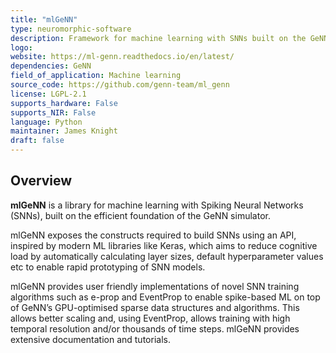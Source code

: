 ```yaml
---
title: "mlGeNN"
type: neuromorphic-software
description: Framework for machine learning with SNNs built on the GeNN simulator. Focused on ease of use in combination with computational efficiency derived from GeNN.
logo: 
website: https://ml-genn.readthedocs.io/en/latest/
dependencies: GeNN
field_of_application: Machine learning
source_code: https://github.com/genn-team/ml_genn
license: LGPL-2.1
supports_hardware: False
supports_NIR: False
language: Python
maintainer: James Knight
draft: false
---
```




## Overview
**mlGeNN** is a library for machine learning with Spiking Neural Networks (SNNs), built on the efficient foundation of the GeNN simulator. 

mlGeNN exposes the constructs required to build SNNs using an API, inspired by modern ML libraries like Keras, which aims to reduce cognitive load by automatically calculating layer sizes, default hyperparameter values etc to enable rapid prototyping of SNN models.

mlGeNN provides user friendly implementations of novel SNN training algorithms such as e-prop and EventProp to enable spike-based ML on top of GeNN’s GPU-optimised sparse data structures and algorithms. This allows better scaling and, using EventProp, allows training with high temporal resolution and/or thousands of time steps. mlGeNN provides extensive documentation and tutorials.
